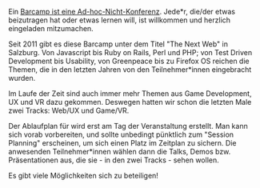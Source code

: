 Ein [Barcamp ist eine Ad-hoc-Nicht-Konferenz](http://www.barcamp.at/Was_ist_ein_BarCamp). Jede*r, die/der etwas beizutragen hat oder etwas lernen will, ist willkommen und herzlich eingeladen mitzumachen.

Seit 2011 gibt es diese Barcamp unter dem Titel "The Next Web" in Salzburg. Von Javascript bis Ruby on Rails, Perl und PHP; von Test Driven Development bis Usability, von Greenpeace bis zu Firefox OS reichen die Themen, die in den letzten Jahren von den Teilnehmer*innen eingebracht wurden.

Im Laufe der Zeit sind auch immer mehr Themen aus Game Development, UX und VR dazu gekommen. Deswegen hatten wir schon die letzten Male zwei Tracks:  Web/UX und Game/VR.

Der Ablaufplan für wird erst am Tag der Veranstaltung erstellt. Man kann sich vorab vorbereiten, und sollte unbedingt pünktlich zum "Session Planning" erscheinen, um sich einen Platz im Zeitplan zu sichern. Die anwesenden Teilnehmer*innen wählen dann die Talks, Demos bzw. Präsentationen aus, die sie - in den zwei Tracks - sehen wollen.

Es gibt viele Möglichkeiten sich zu beteiligen!

